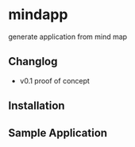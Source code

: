 # mindapp
generate application from mind map

## Changlog

* v0.1 proof of concept

## Installation

## Sample Application

